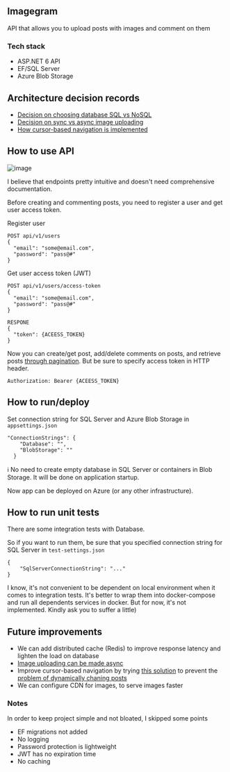 ## Imagegram

API that allows you to upload posts with images and comment on them

### Tech stack
- ASP.NET 6 API  
- EF/SQL Server 
- Azure Blob Storage

## Architecture decision records
- [Decision on choosing database SQL vs NoSQL](https://github.com/shamil-sadigov/Imagegram/blob/master/docs/Decision%20on%20Database.SQL%20vs%20NoSQL.md)
- [Decision on sync vs async image uploading](https://github.com/shamil-sadigov/Imagegram/blob/master/docs/Decision%20on%20sync%20vs%20async%20image%20uploading.md)
- [How cursor-based navigation is implemented](https://github.com/shamil-sadigov/Imagegram/blob/master/docs/Decision%20on%20cursor-based-navigation.md)


## How to use API

![image](https://user-images.githubusercontent.com/36125138/199700836-3bfbe438-ce49-4922-a82f-9274b66d8179.png)

I believe that endpoints pretty intuitive and doesn't need comprehensive documentation.

Before creating and commenting posts, you need to register a user and get user access token.

Register user

```
POST api/v1/users
{
  "email": "some@email.com",
  "password": "pass@#"
}

```

Get user access token (JWT)

```
POST api/v1/users/access-token
{
  "email": "some@email.com",
  "password": "pass@#"
}

RESPONE
{
  "token": {ACEESS_TOKEN}
}

```

Now you can create/get post, add/delete comments on posts, and retrieve posts [through pagination](https://github.com/shamil-sadigov/Imagegram/blob/master/docs/Decision%20on%20cursor-based-navigation.md#how-it-works). 
But be sure to specify access token in HTTP header.

`Authorization: Bearer {ACEESS_TOKEN}`

## How to run/deploy

Set connection string for SQL Server and Azure Blob Storage in `appsettings.json`


```
"ConnectionStrings": {
    "Database": "",
    "BlobStorage": ""
  }
```

ℹ️ No need to create empty database in SQL Server or containers in Blob Storage. It will be done on application startup. 

Now app can be deployed on Azure (or any other infrastructure).

## How to run unit tests

There are some integration tests with Database.

So if you want to run them, be sure that you specified connection string for SQL Server in `test-settings.json`

```
{
    "SqlServerConnectionString": "..."
}
```

I know, it's not convenient to be dependent on local environment when it comes to integration tests. 
It's better to wrap them into docker-compose and run all dependents services in docker. 
But for now, it's not implemented. Kindly ask you to suffer a little)


## Future improvements

- We can add distributed cache (Redis) to improve response latency and lighten the load on database
- [Image uploading can be made async](https://github.com/shamil-sadigov/Imagegram/blob/master/docs/Decision%20on%20sync%20vs%20async%20image%20uploading.md#asynchronous-approach-with-websockets)
- Improve cursor-based navigation by trying [this solution](https://phauer.com/2017/web-api-pagination-continuation-token/) to prevent the [problem of dynamically chaning posts](https://github.com/shamil-sadigov/Imagegram/blob/master/docs/Decision%20on%20cursor-based-navigation.md#problem)
- We can configure CDN for images, to serve images faster

### Notes

In order to keep project simple and not bloated, I skipped some points

- EF migrations not added
- No logging
- Password protection is lightweight
- JWT has no expiration time
- No caching

